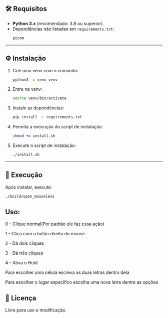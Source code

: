 ## 🛠️ Requisitos

- **Python 3.x** (recomendado: 3.8 ou superior).
- Dependências não listadas em `requirements.txt`:
  ```txt
  picom
  ```

---

## ⚙️ Instalação

1. Crie uma venv com o comando:
   ```bash
   python3 -m venv venv
   ```

2. Entre na venv:
    ```bash
    source venv/bin/activate
    ```

3. Instale as dependências:
    ```bash
    pip install -r requirements.txt
    ```

4. Permita a execução do script de instalação:
    ```bash
    chmod +x install.sh
    ```

5. Execute o script de instalação:
    ```bash
    ./install.sh
    ```

---

## 🚀 Execução

Após instalar, execute:
```bash
./build/open_mouseless
```

## Uso:

0 - Clique normal(Por padrão ele faz essa ação)

1 - Clica com o botão direito do mouse

2 - Dá dois cliques

3 - Dá três cliques

4 - Ativa o Hold

Para escolher uma célula escreva as duas letras dentro dela

Para escolher o lugar específico escolha uma nova letra dentre as opções

## 📝 Licença
Livre para uso e modificação.
